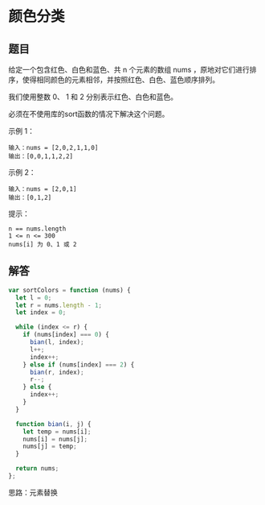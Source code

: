# 颜色分类

## 题目
给定一个包含红色、白色和蓝色、共 n 个元素的数组 nums ，原地对它们进行排序，使得相同颜色的元素相邻，并按照红色、白色、蓝色顺序排列。

我们使用整数 0、 1 和 2 分别表示红色、白色和蓝色。

必须在不使用库的sort函数的情况下解决这个问题。

示例 1：
```
输入：nums = [2,0,2,1,1,0]
输出：[0,0,1,1,2,2]
```
示例 2：
```
输入：nums = [2,0,1]
输出：[0,1,2]
```

提示：
```
n == nums.length
1 <= n <= 300
nums[i] 为 0、1 或 2
```

## 解答
```js
var sortColors = function (nums) {
  let l = 0;
  let r = nums.length - 1;
  let index = 0;

  while (index <= r) {
    if (nums[index] === 0) {
      bian(l, index);
      l++;
      index++;
    } else if (nums[index] === 2) {
      bian(r, index);
      r--;
    } else {
      index++;
    }
  }

  function bian(i, j) {
    let temp = nums[i];
    nums[i] = nums[j];
    nums[j] = temp;
  }

  return nums;
};
```

思路：元素替换